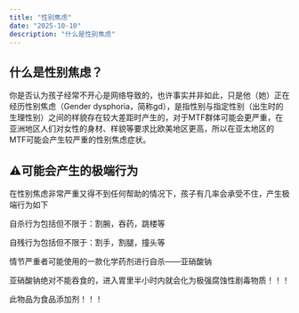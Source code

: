 ```yaml
---
title: "性别焦虑"
date: "2025-10-10"
description: "什么是性别焦虑"
---
```


## 什么是性别焦虑？

你是否认为孩子经常不开心是网络导致的，也许事实并非如此，只是他（她）正在经历性别焦虑（Gender dysphoria，简称gd），是指性别与指定性别（出生时的生理性别）之间的样貌存在较大差距时产生的，对于MTF群体可能会更严重，在亚洲地区人们对女性的身材、样貌等要求比欧美地区更高，所以在亚太地区的MTF可能会产生较严重的性别焦虑症状。

## ⚠️可能会产生的极端行为

在性别焦虑非常严重又得不到任何帮助的情况下，孩子有几率会承受不住，产生极端行为如下

自杀行为包括但不限于：割腕，吞药，跳楼等

自残行为包括但不限于：割手，割腿，撞头等

情节严重者可能使用的一款化学药剂进行自杀——亚硝酸钠

<Alert type="error" title="警告">
亚硝酸钠绝对不能吞食的，进入胃里半小时内就会化为极强腐蚀性剧毒物质！！！
</Alert>

此物品为食品添加剂！！！

